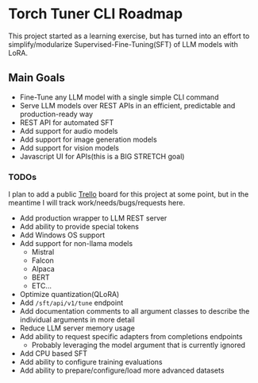 # Torch Tuner CLI Roadmap

This project started as a learning exercise, but has turned into an effort 
to simplify/modularize Supervised-Fine-Tuning(SFT) of LLM models
with LoRA.

## Main Goals

- Fine-Tune any LLM model with a single simple CLI command
- Serve LLM models over REST APIs in an efficient, predictable and production-ready way
- REST API for automated SFT
- Add support for audio models
- Add support for image generation models
- Add support for vision models
- Javascript UI for APIs(this is a BIG STRETCH goal)

### TODOs

I plan to add a public [Trello](https://trello.com/) board for this project at some point,
but in the meantime I will track work/needs/bugs/requests here.

- Add production wrapper to LLM REST server
- Add ability to provide special tokens
- Add Windows OS support
- Add support for non-llama models
  - Mistral
  - Falcon
  - Alpaca
  - BERT
  - ETC...
- Optimize quantization(QLoRA)
- Add `/sft/api/v1/tune` endpoint
- Add documentation comments to all argument classes to describe the individual arguments in more detail
- Reduce LLM server memory usage
- Add ability to request specific adapters from completions endpoints
  - Probably leveraging the model argument that is currently ignored
- Add CPU based SFT
- Add ability to configure training evaluations
- Add ability to prepare/configure/load more advanced datasets